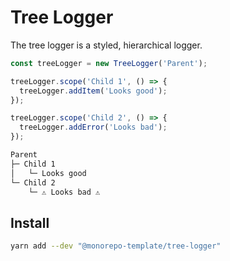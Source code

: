 # Tree Logger

The tree logger is a styled, hierarchical logger.

```js
const treeLogger = new TreeLogger('Parent');

treeLogger.scope('Child 1', () => {
  treeLogger.addItem('Looks good');
});

treeLogger.scope('Child 2', () => {
  treeLogger.addError('Looks bad');
});
```

```txt
Parent
├─ Child 1
│   └─ Looks good
└─ Child 2
    └─ ⚠ Looks bad ⚠
```

## Install

```sh
yarn add --dev "@monorepo-template/tree-logger"
```
